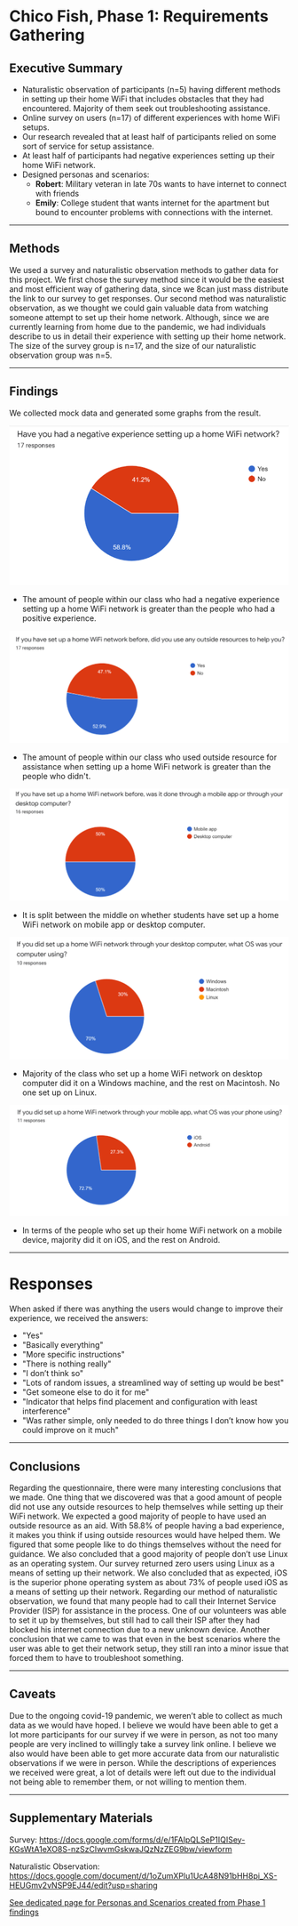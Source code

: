 # Chico Fish, Phase 1: Requirements Gathering

## Executive Summary

* Naturalistic observation of participants (n=5) having different methods in setting up their home WiFi that includes obstacles that they had encountered. Majority of them seek out troubleshooting assistance.
* Online survey on users (n=17) of different experiences with home WiFi setups.
* Our research revealed that at least half of participants relied on some sort of service for setup assistance.
* At least half of participants had negative experiences setting up their home WiFi network.
* Designed personas and scenarios:
	* **Robert**: Military veteran in late 70s wants to have internet to connect with friends
	* **Emily**: College student that wants internet for the apartment but bound to encounter problems with connections with the internet.
***
## Methods

We used a survey and naturalistic observation methods to gather data for this project.  We first chose the survey method since it would be the easiest and most efficient way of gathering data, since we 8can just mass distribute the link to our survey to get responses.  Our second method was naturalistic observation, as we thought we could gain valuable data from watching someone attempt to set up their home network.  Although, since we are currently learning from home due to the pandemic, we had individuals describe to us in detail their experience with setting up their home network.  The size of the survey group is n=17, and the size of our naturalistic observation group was n=5.
***
## Findings

We collected mock data and generated some graphs from the result.

![1](1.png)
* The amount of people within our class who had a negative experience setting up a home WiFi network is greater than the people who had a positive experience.

![2](2.png)
* The amount of people within our class who used outside resource for assistance when setting up a home WiFi network is greater than the people who didn't.

![3](3.png)
* It is split between the middle on whether students have set up a home WiFi network on mobile app or desktop computer.

![4](4.png)
* Majority of the class who set up a home WiFi network on desktop computer did it on a Windows machine, and the rest on Macintosh. No one set up on Linux.

![5](5.png)
* In terms of the people who set up their home WiFi network on a mobile device, majority did it on iOS, and the rest on Android.
***
# Responses

When asked if there was anything the users would change to improve their experience, we received the answers:
* "Yes"
* "Basically everything"
* "More specific instructions"
* "There is nothing really"
* "I don’t think so"
* "Lots of random issues, a streamlined way of setting up would be best"
* "Get someone else to do it for me"
* "Indicator that helps find placement and configuration with least interference"
* "Was rather simple, only needed to do three things I don’t know how you could improve on it much"
***
## Conclusions

Regarding the questionnaire, there were many interesting conclusions that we made. One thing that we discovered was that a good amount of people did not use any outside resources to help themselves while setting up their WiFi network. We expected a good majority of people to have used an outside resource as an aid. With 58.8% of people having a bad experience, it makes you think if using outside resources would have helped them. We figured that some people like to do things themselves without the need for guidance. We also concluded that a good majority of people don’t use Linux as an operating system. Our survey returned zero users using Linux as a means of setting up their network. We also concluded that as expected, iOS is the superior phone operating system as about 73% of people used iOS as a means of setting up their network.
	Regarding our method of naturalistic observation, we found that many people had to call their Internet Service Provider (ISP) for assistance in the process. One of our volunteers was able to set it up by themselves, but still had to call their ISP after they had blocked his internet connection due to a new unknown device. Another conclusion that we came to was that even in the best scenarios where the user was able to get their network setup, they still ran into a minor issue that forced them to have to troubleshoot something.
***
## Caveats

Due to the ongoing covid-19 pandemic, we weren’t able to collect as much data as we
would have hoped.  I believe we would have been able to get a lot more participants for our survey if we were in person, as not too many people are very inclined to willingly take a survey link online.  I believe we also would have been able to get more accurate data from our naturalistic observations if we were in person.  While the descriptions of experiences we received were great, a lot of details were left out due to the individual not being able to remember them, or not willing to mention them.
***
## Supplementary Materials

Survey: https://docs.google.com/forms/d/e/1FAIpQLSeP1IQISey-KGsWtA1eXO8S-nzSzCIwvmGskwaJQzNzZEG9bw/viewform

Naturalistic Observation: https://docs.google.com/document/d/1oZumXPlu1UcA48N91bHH8pi_XS-HEUGmv2vNSP9EJ44/edit?usp=sharing


[See dedicated page for Personas and Scenarios created from Phase 1 findings](../personas-scenarios.md)

